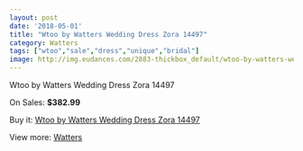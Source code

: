 ```yaml
---
layout: post
date: '2018-05-01'
title: "Wtoo by Watters Wedding Dress Zora 14497"
category: Watters
tags: ["wtoo","sale","dress","unique","bridal"]
image: http://img.eudances.com/2883-thickbox_default/wtoo-by-watters-wedding-dress-zora-14497.jpg
---
```

Wtoo by Watters Wedding Dress Zora 14497

On Sales: **$382.99**
<a href="https://www.eudances.com/en/watters/995-wtoo-by-watters-wedding-dress-zora-14497.html"><amp-img layout="responsive" width="600" height="600" src="//img.eudances.com/2883-thickbox_default/wtoo-by-watters-wedding-dress-zora-14497.jpg" alt="Wtoo by Watters Wedding Dress Zora 14497 0" /></a>
<a href="https://www.eudances.com/en/watters/995-wtoo-by-watters-wedding-dress-zora-14497.html"><amp-img layout="responsive" width="600" height="600" src="//img.eudances.com/2884-thickbox_default/wtoo-by-watters-wedding-dress-zora-14497.jpg" alt="Wtoo by Watters Wedding Dress Zora 14497 1" /></a>

Buy it: [Wtoo by Watters Wedding Dress Zora 14497](https://www.eudances.com/en/watters/995-wtoo-by-watters-wedding-dress-zora-14497.html "Wtoo by Watters Wedding Dress Zora 14497")

View more: [Watters](https://www.eudances.com/en/12-watters "Watters")